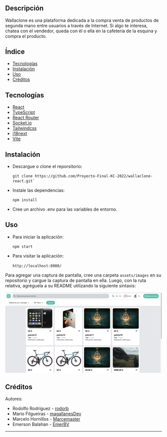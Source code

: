 # <Wallaclone>

## Descripción

Wallaclone es una plataforma dedicada a la compra venta de productos de segunda mano entre usuarios a través de Internet. Si algo te interesa, chatea con el vendedor, queda con él o ella en la cafetería de la esquina y compra el producto.

## Índice

- [Tecnologías](#tecnologías)
- [Instalación](#instalación)
- [Uso](#uso)
- [Créditos](#créditos)


## Tecnologías

* [React](https://es.reactjs.org/)
* [TypeScript](https://www.typescriptlang.org/)
* [React Router](https://reactrouter.com/)
* [Socket.io](https://socket.io/)
* [Tailwindcss](https://tailwindcss.com/)
* [i18next](https://www.i18next.com/)
* [Vite](https://vitejs.dev/)

## Instalación

- Descargue o clone el reporsitorio:

    ```
    git clone https://github.com/Proyecto-Final-KC-2022/wallaclone-react.git`
    ```
- Instale las dependencias:

    ```
    npm install
    ```

- Cree un archivo .env para las variables de entorno.


## Uso

- Para iniciar la aplicación:

    ```
    npm start
    ```

- Para visitar la aplicación:

    `http://localhost:8080/`

Para agregar una captura de pantalla, cree una carpeta `assets/images` en su repositorio y cargue la captura de pantalla en ella. Luego, con la ruta relativa, agréguela a su README utilizando la siguiente sintaxis:

    
![Captura](src/images/screenshot.png)
    

## Créditos

Autores:

* Rodolfo Rodríguez - [rodorb](https://github.com/rodorb)
* Mario Filgueiras - [magallanesDev](https://github.com/magallanesDev)
* Marcelo Hornillos - [Marcemaster](https://github.com/Marcemaster)
* Emerson Balahan - [EmerBV](https://github.com/EmerBV)

---


